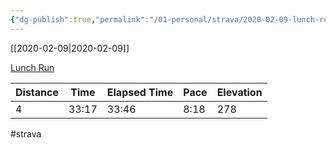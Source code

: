 ```yaml
---
{"dg-publish":true,"permalink":"/01-personal/strava/2020-02-09-lunch-run/"}
---
```



[[2020-02-09\|2020-02-09]]

[Lunch Run](https://www.strava.com/activities/3086795660)

| Distance | Time  | Elapsed Time | Pace | Elevation |
| -------- | ----- | ------------ | ---- | --------- |
| 4        | 33:17 | 33:46        | 8:18 | 278       |




#strava
